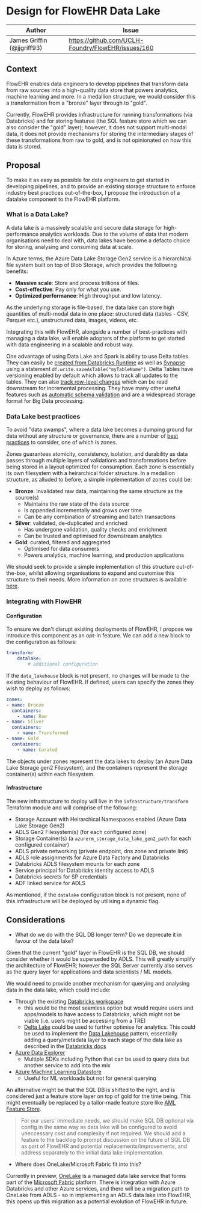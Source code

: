 # Design for FlowEHR Data Lake

| Author                     | Issue                                              |
|----------------------------|----------------------------------------------------|
| James Griffin (@jjgriff93) | https://github.com/UCLH-Foundry/FlowEHR/issues/160 |


## Context

FlowEHR enables data engineers to develop pipelines that transform data from raw sources into a high-quality data store that powers analytics, machine learning and more. In a medallion structure, we would consider this a transformation from a "bronze" layer through to "gold".

Currently, FlowEHR provides infrastructure for running transformations (via Databricks) and for storing features (the SQL feature store which we can also consider the "gold" layer); however, it does not support multi-modal data, it does not provide mechanisms for storing the intermediary stages of these transformations from raw to gold, and is not opinionated on how this data is stored.


## Proposal

To make it as easy as possible for data engineers to get started in developing pipelines, and to provide an existing storage structure to enforce industry best practices out-of-the-box, I propose the introduction of a datalake component to the FlowEHR platform.

### What is a Data Lake?

A data lake is a massively scalable and secure data storage for high-performance analytics workloads. Due to the volume of data that modern organisations need to deal with, data lakes have become a defacto choice for storing, analysing and consuming data at scale.

In Azure terms, the Azure Data Lake Storage Gen2 service is a hierarchical file system built on top of Blob Storage, which provides the following benefits:

- **Massive scale**: Store and process trillions of files.
- **Cost-effective**: Pay only for what you use.
- **Optimized performance**: High throughput and low latency.

As the underlying storage is file-based, the data lake can store high quantities of multi-modal data in one place: structured data (tables - CSV, Parquet etc.), unstructured data, images, videos, etc.

Integrating this with FlowEHR, alongside a number of best-practices with managing a data lake, will enable adopters of the platform to get started with data engineering in a scalable and robust way.

One advantage of using Data Lake and Spark is ability to use Delta tables. They can easily be [created from Databricks Runtime](https://learn.microsoft.com/en-us/azure/databricks/delta/tutorial#--create-a-table) as well as [Synapse](https://learn.microsoft.com/en-us/azure/synapse-analytics/spark/apache-spark-delta-lake-overview?pivots=programming-language-python#create-a-table) using a statement `df.write.saveAsTable("myTableName")`. Delta Tables have versioning enabled by default which allows to track all updates to the tables. They can also [track row-level changes](https://learn.microsoft.com/en-us/azure/databricks/delta/delta-change-data-feed) which can be read downstream for incremental processing. They have many other useful features such as [automatic schema validation](https://learn.microsoft.com/en-us/azure/databricks/delta/schema-validation) and are a widespread storage format for Big Data processing.

### Data Lake best practices

To avoid "data swamps", where a data lake becomes a dumping ground for data without any structure or governance, there are a number of [best practices](https://learn.microsoft.com/en-us/azure/cloud-adoption-framework/scenarios/cloud-scale-analytics/best-practices/data-lake-overview#data-lake-planning) to consider, one of which is zones.

Zones guarantees atomicity, consistency, isolation, and durability as data passes through multiple layers of validations and transformations before being stored in a layout optimized for consumption. Each zone is essentially its own filesystem with a heirarchical folder structure. In a medallion structure, as alluded to before, a simple implementation of zones could be:

- **Bronze**: Invalidated raw data, maintaining the same structure as the source(s)
    - Maintains the raw state of the data source
    - Is appended incrementally and grows over time
    - Can be any combination of streaming and batch transactions
- **Silver**: validated, de-duplicated and enriched
    - Has undergone validation, quality checks and enrichment
    - Can be trusted and optimised for downstream analytics
- **Gold**: curated, filtered and aggregated
    - Optimised for data consumers
    - Powers analytics, machine learning, and production applications

We should seek to provide a simple implementation of this structure out-of-the-box, whilst allowing organisations to expand and customise this structure to their needs. More information on zone structures is available [here](https://learn.microsoft.com/en-us/azure/cloud-adoption-framework/scenarios/cloud-scale-analytics/best-practices/data-lake-zones).

### Integrating with FlowEHR

#### Configuration

To ensure we don't disrupt existing deployments of FlowEHR, I propose we introduce this component as an opt-in feature. We can add a new block to the configuration as follows:

```yaml
transform:
    datalake:
        # additional configuration
```

If the `data_lakehouse` block is not present, no changes will be made to the existing behaviour of FlowEHR. If defined, users can specify the zones they wish to deploy as follows:

```yaml
zones:
- name: Bronze
  containers:
    - name: Raw
- name: Silver
  containers:
    - name: Transformed
- name: Gold
  containers:
    - name: Curated
```

The objects under zones represent the data lakes to deploy (an Azure Data Lake Storage gen2 Filesystem), and the containers represent the storage container(s) within each filesystem.

#### Infrastructure

The new infrastructure to deploy will live in the `infrastructure/transform` Terraform module and will comprise of the following:

- Storage Account with Heirarchical Namespaces enabled (Azure Data Lake Storage Gen2)
- ADLS Gen2 Filesystem(s) (for each configured zone)
- Storage Container(s) (a `azurerm_storage_data_lake_gen2_path` for each configured container)
- ADLS private networking (private endpoint, dns zone and private link)
- ADLS role assignments for Azure Data Factory and Databricks
- Databricks ADLS filesystem mounts for each zone
- Service principal for Databricks identity access to ADLS
- Databricks secrets for SP credentials
- ADF linked service for ADLS

As mentioned, if the `datalake` configuration block is not present, none of this infrastructure will be deployed by utilising a dynamic flag.


## Considerations

- What do we do with the SQL DB longer term? Do we deprecate it in favour of the data lake?

Given that the current "gold" layer in FlowEHR is the SQL DB, we should consider whether it would be superseded by ADLS. This will greatly simplify the architecture of FlowEHR; however the SQL Server currently also serves as the query layer for applications and data scientists / ML models.

We would need to provide another mechanism for querying and analysing data in the data lake, which could include:
- Through the existing [Databricks workspace](https://learn.microsoft.com/en-us/azure/storage/blobs/data-lake-storage-use-databricks-spark)
    - this would be the most seamless option but would require users and apps/models to have access to Databricks, which might not be viable (i.e. users might be accessing from a TRE)
    - [Delta Lake](https://learn.microsoft.com/en-us/azure/databricks/delta/) could be used to further optimise for analytics. This could be used to implement the [Data Lakehouse](https://www.oracle.com/big-data/what-is-data-lakehouse/) pattern, essentially adding a query/metadata layer to each stage of the data lake as described in the [Databricks docs](https://learn.microsoft.com/en-us/azure/databricks/lakehouse/)
- [Azure Data Explorer](https://learn.microsoft.com/en-us/azure/data-explorer/data-lake-query-data)
    - Multiple SDKs including Python that can be used to query data but another service to add into the mix
- [Azure Machine Learning Datastore](https://learn.microsoft.com/en-us/azure/machine-learning/how-to-datastore?view=azureml-api-2&tabs=sdk-identity-based-access,sdk-adls-identity-access,sdk-azfiles-accountkey,sdk-adlsgen1-identity-access)
    - Useful for ML workloads but not for general querying

An alternative might be that the SQL DB is shifted to the right, and is considered just a feature store layer on top of gold for the time being. This might eventually be replaced by a tailor-made feature store like [AML Feature Store](https://learn.microsoft.com/en-us/azure/machine-learning/concept-what-is-managed-feature-store?view=azureml-api-2).

> For our users' immediate needs, we should make SQL DB optional via config in the same way as data lake will be configured to avoid uneccessary cost and complexity if not required. We should add a feature to the backlog to prompt discussion on the future of SQL DB as part of FlowEHR and potential replacements/improvements, and address separately to the initial data lake implementation.

- Where does OneLake/Microsoft Fabric fit into this?

Currently in preview, [OneLake](https://learn.microsoft.com/en-us/fabric/onelake/onelake-overview) is a managed data lake service that forms part of the [Microsoft Fabric](https://learn.microsoft.com/en-us/fabric/get-started/microsoft-fabric-overview) platform. There is integration with Azure Databricks and other Azure services, and there will be a migration path to OneLake from ADLS - so in implementing an ADLS data lake into FlowEHR, this opens up this migration as a potential evolution of FlowEHR in future.
